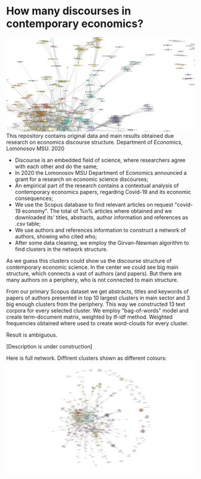# How many discourses in contemporary economics?
![Economics Discourses](network/big_edge_between_promo.png?raw=true "Economics Discourses")
This repository contains original data and main results obtained due research on economics discourse structure. Department of Economics, Lomonosov MSU. 2020

- Discourse is an embedded field of science, where researchers agree with each other and do the same;
- In 2020 the Lomonosov MSU Department of Economics announced a grant for a research on economic science discourses;
- An empirical part of the research contains a contextual analysis of contemporary economics papers, regarding Covid-19 and its economic consequences;
- We use the Scopus database to find relevant articles on request "covid-19 economy". The total of %n% articles where obtained and we downloaded its' titles, abstracts, author information and references as .csv table;
- We use authors and references information to construct a network of authors, showing who cited who;
- After some data cleaning, we employ the Girvan-Newman algorithm to find clusters in the network structure.

As we guess this clusters could show us the discourse structure of contemporary economic science. In the center we could see big main structure, which connects a vast of authors (and papers). But there are many authors on a periphery, who is not connected to main structure.

From our primary Scopus dataset we get abstracts, titles and keywords of papers of authors presented in top 10 largest clusters in main sector and 3 big enough clusters from the periphery. This way we constructed 13 text corpora for every selected cluster. We employ "bag-of-words" model and create term-document matrix, weighted by tf-idf method. Weighted frequencies obtained where used to create word-clouds for every cluster.

Result is ambiguous.

\[Description is under construction\]

Here is full network. Diffirent clusters shown as different colours:
![Full Graph](network/big_edge_between.png?raw=true "Full Graph")
